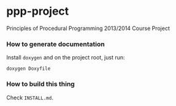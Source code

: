 ppp-project
===========

Principles of Procedural Programming 2013/2014 Course Project

### How to generate documentation
Install `doxygen` and on the project root, just run:

`doxygen Doxyfile`

### How to build this thing
Check `INSTALL.md`.